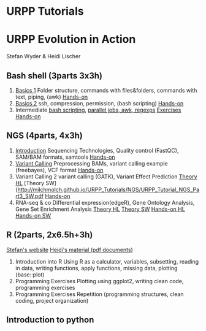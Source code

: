     
# URPP Tutorials
# URPP Evolution in Action

Stefan Wyder & Heidi Lischer


## Bash shell (3parts 3x3h)

1. [Basics 1](http://milchmolch.github.io/URPP_Tutorials/LinuxShell/Unix_Part1.html)
   Folder structure, commands with files&folders, commands with text, piping, (awk)
   [Hands-on](http://milchmolch.github.io/URPP_Tutorials/NGS/URPP_Tutorial_LinuxPart1.pdf)
2. [Basics 2](http://milchmolch.github.io/URPP_Tutorials/LinuxShell/Unix_Part2.html)
   ssh, compression, permission, (bash scripting)
   [Hands-on](http://milchmolch.github.io/URPP_Tutorials/NGS/URPP_Tutorial_LinuxPart2.pdf)
3. Intermediate 
   [bash scripting](http://milchmolch.github.io/URPP_Tutorials/LinuxShell/URPP_Tutorial_LinuxPart3_HL.pdf), [parallel jobs, awk, regexps](http://milchmolch.github.io/URPP_Tutorials/LinuxShell/Unix_Part3.html)
   [Exercises](http://milchmolch.github.io/URPP_Tutorials/LinuxShell/URPP_Tutorial_LinuxPart3_HL.pdf) [Hands-on](http://milchmolch.github.io/URPP_Tutorials/LinuxShell/URPP_Hands-on_UnixPart3_SW.pdf) 

## NGS (4parts, 4x3h)

1. [Introduction](http://milchmolch.github.io/URPP_Tutorials/NGS/URPP_Tutorial_NGS_Part1.pdf) 
   Sequencing Technologies, Quality control (FastQC), SAM/BAM formats, samtools
   [Hands-on](http://milchmolch.github.io/URPP_Tutorials/NGS/URPP_Hands-on_NGS_Part1.pdf) 
2. [Variant Calling](http://milchmolch.github.io/URPP_Tutorials/NGS/URPP_Tutorial_NGS_Part2.pdf)
   Preprocessing BAMs, variant calling example (freebayes), VCF format
   [Hands-on](http://milchmolch.github.io/URPP_Tutorials/NGS/URPP_Hands-on_NGS_Part2.pdf)
3. Variant Calling 2
   variant calling (GATK), Variant Effect Prediction
   [Theory HL](http://milchmolch.github.io/URPP_Tutorials/NGS/URPP_Tutorial_NGS_Part3_HL.pdf) [Theory SW](http://milchmolch.github.io/URPP_Tutorials/NGS/URPP_Tutorial_NGS_Part3_SW.pdf [Hands-on](http://milchmolch.github.io/URPP_Tutorials/NGS/URPP_Exercises_NGS_Part3.pdf)
4. RNA-seq & co
   Differential expression(edgeR), Gene Ontology Analysis, Gene Set Enrichment Analysis
   [Theory HL](http://milchmolch.github.io/URPP_Tutorials/NGS/URPP_Tutorial_RNAseq_HL.pdf) [Theory SW](http://milchmolch.github.io/URPP_Tutorials/NGS/URPP_Tutorial_RNAseq_SW.pdf) [Hands-on HL](http://milchmolch.github.io/URPP_Tutorials/NGS/Exercises_RNAseq_Tutorial_HL.pdf) [Hands-on SW](http://milchmolch.github.io/URPP_Tutorials/NGS/Exercises_RNAseq_Tutorial_SW.pdf)


## R (2parts, 2x6.5h+3h)

[Stefan's website](http://milchmolch.github.io/R_Tutorial/)
[Heidi's material (pdf documents)]()


1. Introduction into R
   Using R as a calculator, variables, subsetting, reading in data, writing functions, apply functions, missing data, plotting (base::plot)
2. Programming Exercises
   Plotting using ggplot2, writing clean code, programming exercises
3. Programming Exercises
   Repetition (programming structures, clean coding, project organization)


## Introduction to python
